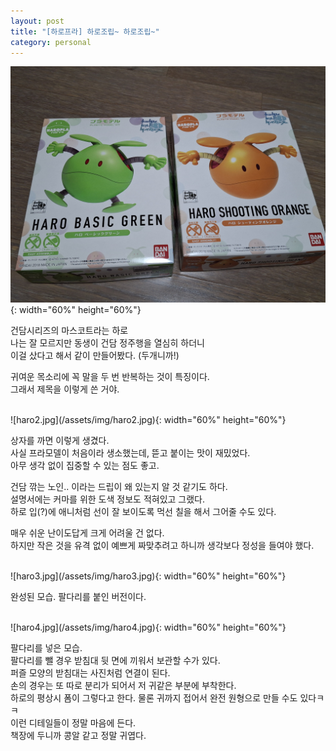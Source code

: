 ```yaml
---
layout: post
title: "[하로프라] 하로조립~ 하로조립~"
category: personal
---
```

![haro1.jpg](/assets/img/haro1.jpg){: width="60%" height="60%"}

건담시리즈의 마스코트라는 하로\
나는 잘 모르지만 동생이 건담 정주행을 열심히 하더니\
이걸 샀다고 해서 같이 만들어봤다. (두개니까!)

귀여운 목소리에 꼭 말을 두 번 반복하는 것이 특징이다.\
그래서 제목을 이렇게 쓴 거야.

<br>
![haro2.jpg](/assets/img/haro2.jpg){: width="60%" height="60%"}

상자를 까면 이렇게 생겼다.\
사실 프라모델이 처음이라 생소했는데, 뜯고 붙이는 맛이 재밌었다.\
아무 생각 없이 집중할 수 있는 점도 좋고.

건담 깎는 노인.. 이라는 드립이 왜 있는지 알 것 같기도 하다.\
설명서에는 커마를 위한 도색 정보도 적혀있고 그랬다.\
하로 입(?)에 애니처럼 선이 잘 보이도록 먹선 칠을 해서 그어줄 수도 있다. 

매우 쉬운 난이도답게 크게 어려울 건 없다.\
하지만 작은 것을 유격 없이 예쁘게 짜맞추려고 하니까 생각보다 정성을 들여야 했다.

<br>
![haro3.jpg](/assets/img/haro3.jpg){: width="60%" height="60%"}

완성된 모습. 팔다리를 붙인 버전이다.

<br>
![haro4.jpg](/assets/img/haro4.jpg){: width="60%" height="60%"}

팔다리를 넣은 모습.\
팔다리를 뺄 경우 받침대 뒷 면에 끼워서 보관할 수가 있다.\
퍼즐 모양의 받침대는 사진처럼 연결이 된다.\
손의 경우는 또 따로 분리가 되어서 저 귀같은 부분에 부착한다.\
하로의 평상시 폼이 그렇다고 한다. 물론 귀까지 접어서 완전 원형으로 만들 수도 있다ㅋㅋ\
이런 디테일들이 정말 마음에 든다.\
책장에 두니까 콩알 같고 정말 귀엽다.
